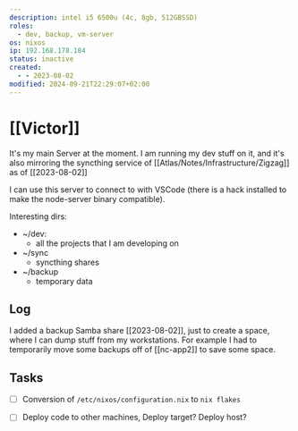 ```yaml
---
description: intel i5 6500u (4c, 8gb, 512GBSSD)
roles:
  - dev, backup, vm-server
os: nixos
ip: 192.168.178.184
status: inactive
created:
  - - 2023-08-02
modified: 2024-09-21T22:29:07+02:00
---
```

# [[Victor]]

It's my main Server at the moment. I am running my dev stuff on it, and it's also mirroring the syncthing service of [[Atlas/Notes/Infrastructure/Zigzag]] as of [[2023-08-02]]  

I can use this server to connect to with VSCode (there is a hack installed to make the node-server binary compatible).

Interesting dirs:
- ~/dev:
	- all the projects that I am developing on
- ~/sync
	- syncthing shares
- ~/backup
	- temporary data


## Log

I added a backup Samba share [[2023-08-02]],  just to create a space, where I can dump stuff from my workstations. For example I had to temporarily move some backups off of [[nc-app2]] to save some space. 



## Tasks

- [ ] Conversion of `/etc/nixos/configuration.nix` to `nix flakes`
- [ ] Deploy code to other machines, Deploy target? Deploy host?



